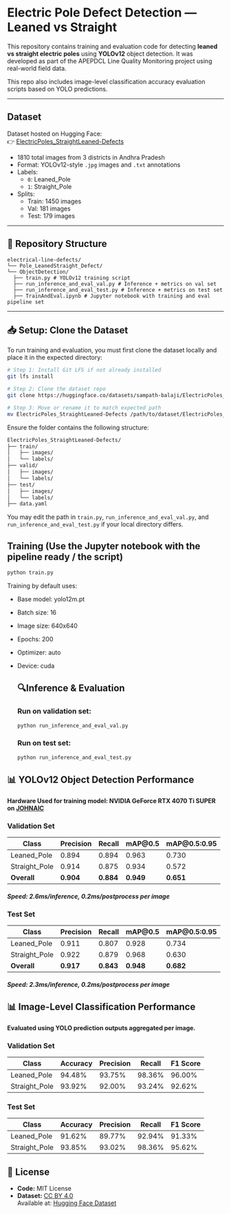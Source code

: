 #  Electric Pole Defect Detection — Leaned vs Straight

This repository contains training and evaluation code for detecting **leaned vs straight electric poles** using **YOLOv12** object detection. It was developed as part of the APEPDCL Line Quality Monitoring project using real-world field data.

This repo also includes image-level classification accuracy evaluation scripts based on YOLO predictions.

---

##  Dataset

Dataset hosted on Hugging Face:  
👉 [ElectricPoles_StraightLeaned-Defects](https://huggingface.co/datasets/sampath-balaji/ElectricPoles_StraightLeaned-Defects)

- 1810 total images from 3 districts in Andhra Pradesh
- Format: YOLOv12-style `.jpg` images and `.txt` annotations
- Labels:
  - `0`: Leaned_Pole
  - `1`: Straight_Pole
- Splits:
  - Train: 1450 images  
  - Val: 181 images  
  - Test: 179 images

---

## 📁 Repository Structure

```
electrical-line-defects/
└── Pole_LeanedStraight_Defect/
└── ObjectDetection/
  ├── train.py # YOLOv12 training script
  ├── run_inference_and_eval_val.py # Inference + metrics on val set
  ├── run_inference_and_eval_test.py # Inference + metrics on test set
  ├── TrainAndEval.ipynb # Jupyter notebook with training and eval pipeline set
```

---

## 📥 Setup: Clone the Dataset
To run training and evaluation, you must first clone the dataset locally and place it in the expected directory:
```bash
# Step 1: Install Git LFS if not already installed
git lfs install

# Step 2: Clone the dataset repo
git clone https://huggingface.co/datasets/sampath-balaji/ElectricPoles_StraightLeaned-Defects

# Step 3: Move or rename it to match expected path
mv ElectricPoles_StraightLeaned-Defects /path/to/dataset/ElectricPoles_StraightLeaned-Defects
```
Ensure the folder contains the following structure:
```bash
ElectricPoles_StraightLeaned-Defects/
├── train/
│   ├── images/
│   └── labels/
├── valid/
│   ├── images/
│   └── labels/
├── test/
│   ├── images/
│   └── labels/
├── data.yaml
```
You may edit the path in ```train.py```, ```run_inference_and_eval_val.py```, and ```run_inference_and_eval_test.py``` if your local directory differs.

## Training (Use the Jupyter notebook with the pipeline ready / the script)

```bash
python train.py
```
Training by default uses:
- Base model: yolo12m.pt
- Batch size: 16
- Image size: 640x640
- Epochs: 200
- Optimizer: auto
- Device: cuda

  ## 🔍Inference & Evaluation
  ###  Run on validation set:
  ```bash
  python run_inference_and_eval_val.py
  ```
  ###  Run on test set:
  ```bash
  python run_inference_and_eval_test.py
  ```

## 📊 YOLOv12 Object Detection Performance
#### Hardware Used for training model: NVIDIA GeForce RTX 4070 Ti SUPER on [JOHNAIC](https://von-neumann.ai/index.html)
###  Validation Set
| Class          | Precision | Recall    | mAP\@0.5  | mAP\@0.5:0.95 |
| -------------- | --------- | --------- | --------- | ------------- |
| Leaned\_Pole   | 0.894     | 0.894     | 0.963     | 0.730         |
| Straight\_Pole | 0.914     | 0.875     | 0.934     | 0.572         |
| **Overall**    | **0.904** | **0.884** | **0.949** | **0.651**     |
##### Speed: 2.6ms/inference, 0.2ms/postprocess per image
###  Test Set
| Class          | Precision | Recall    | mAP\@0.5  | mAP\@0.5:0.95 |
| -------------- | --------- | --------- | --------- | ------------- |
| Leaned\_Pole   | 0.911     | 0.807     | 0.928     | 0.734         |
| Straight\_Pole | 0.922     | 0.879     | 0.968     | 0.630         |
| **Overall**    | **0.917** | **0.843** | **0.948** | **0.682**     |
##### Speed: 2.3ms/inference, 0.2ms/postprocess per image

## 📊 Image-Level Classification Performance
#### Evaluated using YOLO prediction outputs aggregated per image.
### Validation Set
| Class          | Accuracy | Precision | Recall | F1 Score |
| -------------- | -------- | --------- | ------ | -------- |
| Leaned\_Pole   | 94.48%   | 93.75%    | 98.36% | 96.00%   |
| Straight\_Pole | 93.92%   | 92.00%    | 93.24% | 92.62%   |

### Test Set
| Class          | Accuracy | Precision | Recall | F1 Score |
| -------------- | -------- | --------- | ------ | -------- |
| Leaned\_Pole   | 91.62%   | 89.77%    | 92.94% | 91.33%   |
| Straight\_Pole | 93.85%   | 93.02%    | 98.36% | 95.62%   |

## 📄 License

- **Code:** MIT License  
- **Dataset:** [CC BY 4.0](https://creativecommons.org/licenses/by/4.0/)  
  Available at: [Hugging Face Dataset](https://huggingface.co/datasets/sampath-balaji/ElectricPoles_StraightLeaned-Defects)

